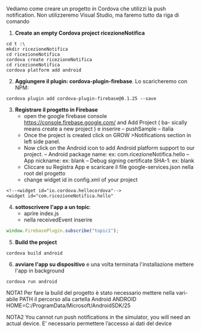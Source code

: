 Vediamo come creare un progetto in Cordova che utilizzi la push notification.
Non utilizzeremo Visual Studio, ma faremo tutto da riga di comando
1. **Create an empty Cordova project ricezioneNotifica**
```
cd t :\
mkdir ricezioneNotifica
cd ricezioneNotifica
cordova create ricezioneNotifica
cd ricezioneNotifica
cordova platform add android
```
2. **Aggiungere il plugin: cordova-plugin-firebase**. Lo scaricheremo con NPM:
```
cordova plugin add cordova-plugin-firebase@0.1.25 --save
```
3. **Registrare il progetto in Firebase**
   - open the google firebase console
https://console.firebase.google.com/ and Add Project ( ba-
sically means create a new project ) e inserire
– pushSample
– italia
   - Once the project is created click on GROW >Notifications section
in left side panel.
   - Now click on the Android icon to add Android platform support
to our project.
– Android package name: ex: com.ricezioneNotifica.hello
– App nickname: ex: blank
– Debug signing certificate SHA-1: ex: blank
   - Cliccare su Registra App e scaricare il file google-services.json nella root del progetto
   - change widget id in config.xml of your project

```
<!--<widget id="io.cordova.hellocordova"-->
<widget id="com.ricezioneNotifica.hello"
```
 
4. **sottoscrivere l'app a un topic**:
   - aprire index.js
   - nella receivedEvent inserire
``` javascript
window.FirebasePlugin.subscribe("topic1");
```
5. **Build the project**
```
cordova build android
``` 
6. **avviare l'app su dispositivo** e una volta terminata l'installazione mettere l'app in background
```
cordova run android
```

NOTA1
Per fare la build del progetto  è stato necessario mettere nella vari-
abile PATH il percorso alla cartella Android
ANDROID HOME=C:/ProgramData/Microsoft/AndroidSDK/25

NOTA2
You cannot run push notifications in the simulator, you will need an
actual device. E' necessario permettere
l’accesso ai dati del device
 
